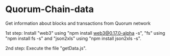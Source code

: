 # Quorum-Chain-data

Get information about blocks and transactions from Quorum network

1st step: Install "web3" using "npm install web3@0.17.0-alpha -s", "fs" using "npm install fs -s" and "json2xls" using "npm install json2xls -s".

2nd step: Execute the file "getData.js".

